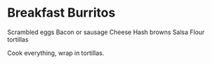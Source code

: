 # Breakfast Burritos

Scrambled eggs
Bacon or sausage
Cheese
Hash browns
Salsa
Flour tortillas

Cook everything, wrap in tortillas.